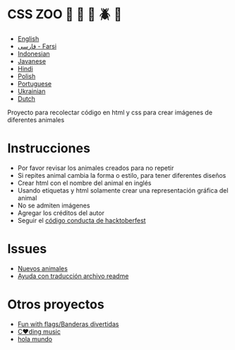 # CSS ZOO :pig: :frog: :bee: :beetle: :lion:

- [English](https://github.com/xaca/css_zoo/blob/master/readme_english.md)
- [فارسی - Farsi](https://github.com/xaca/css_zoo/blob/master/README_Farsi.md)
- [Indonesian](https://github.com/xaca/css_zoo/blob/master/readme_indonesian.md)
- [Javanese](https://github.com/xaca/css_zoo/blob/master/readme_javanese.md)
- [Hindi](https://github.com/xaca/css_zoo/blob/master/readme_hindi.md)
- [Polish](https://github.com/xaca/css_zoo/blob/master/readme_pl.md)
- [Portuguese](https://github.com/xaca/css_zoo/blob/master/README_por.md)
- [Ukrainian](https://github.com/xaca/css_zoo/blob/master/readme_ukrainian.md)
- [Dutch](https://github.com/xaca/css_zoo/blob/master/README-Dutch.md)

Proyecto para recolectar código en html y css para crear imágenes de diferentes animales

# Instrucciones

- Por favor revisar los animales creados para no repetir
- Si repites animal cambia la forma o estilo, para tener diferentes diseños
- Crear html con el nombre del animal en inglés
- Usando etiquetas y html solamente crear una representación gráfica del animal
- No se admiten imágenes
- Agregar los créditos del autor
- Seguir el [código conducta de hacktoberfest](https://docs.google.com/document/d/1gFKOhyUqMZzrZcbq8A_TpO5x9J9HK6agv70awCH8pyI/edit)

# Issues

- [Nuevos animales](https://github.com/xaca/css_zoo/issues/2)
- [Ayuda con traducción archivo readme](https://github.com/xaca/css_zoo/issues/1)

# Otros proyectos

- [Fun with flags/Banderas divertidas](https://github.com/xaca/juego_banderas)
- [C:heart:ding music](https://github.com/xaca/coding-music)
- [hola mundo](https://github.com/xaca/holamundo.co)
